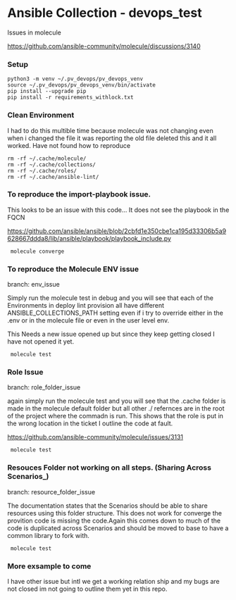 # Ansible Collection - devops_test

Issues in molecule 

https://github.com/ansible-community/molecule/discussions/3140

### Setup
```
python3 -m venv ~/.pv_devops/pv_devops_venv
source ~/.pv_devops/pv_devops_venv/bin/activate
pip install --upgrade pip
pip install -r requirements_withlock.txt
```

### Clean Environment

I had to do this multible time because molecule was not changing even when i changed the file it was reporting the old file deleted this and it all worked.  Have not found how to reproduce
```
rm -rf ~/.cache/molecule/
rm -rf ~/.cache/collections/
rm -rf ~/.cache/roles/
rm -rf ~/.cache/ansible-lint/
```
### To reproduce the import-playbook issue. 

This looks to be an issue with this code... It does not see the playbook in the FQCN

https://github.com/ansible/ansible/blob/2cbfd1e350cbe1ca195d33306b5a9628667ddda8/lib/ansible/playbook/playbook_include.py

```
 molecule converge
```

### To reproduce the Molecule ENV issue 

branch: env_issue 

Simply run the molecule test in debug and you will see that each of the Environments in deploy lint provision all have different ANSIBLE_COLLECTIONS_PATH setting even if i try to override either in the .env or in the molecule file or even in the user level env.

This Needs a new issue opened up but since they keep getting closed I have not opened it yet.

```
 molecule test
```

### Role Issue 

branch: role_folder_issue 

again simply run the molecule test and you will see that the .cache folder is made in the molecule default folder but all other ./ refernces are in the root of the project where the commadn is run. This shows that the role is put in the wrong location in the ticket I outline the code at fault. 
 
https://github.com/ansible-community/molecule/issues/3131

```
 molecule test
```

### Resouces Folder not working on all steps. (Sharing Across Scenarios_)

branch: resource_folder_issue

The documentation states that the Scenarios should be able to share resources using this folder structure. This does not work for converge the provition code is missing the code.Again this comes down to much of the code is duplicated across Scenarios and should be moved to base to have a common library to fork with. 

```
 molecule test
```


### More exsample to come
I have other issue but intl we get a working relation ship and my bugs are not closed im not going to outline them yet in this repo. 
